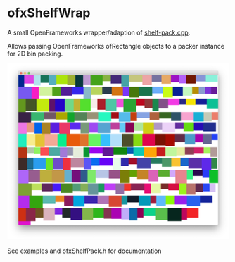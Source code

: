 ofxShelfWrap
================

A small OpenFrameworks wrapper/adaption of [shelf-pack.cpp](https://github.com/mapbox/shelf-pack-cpp).

Allows passing OpenFrameworks ofRectangle objects to a packer instance for 2D bin packing.

![Screenshot of shelf packe output](Screenshot.png)


See examples and ofxShelfPack.h for documentation 